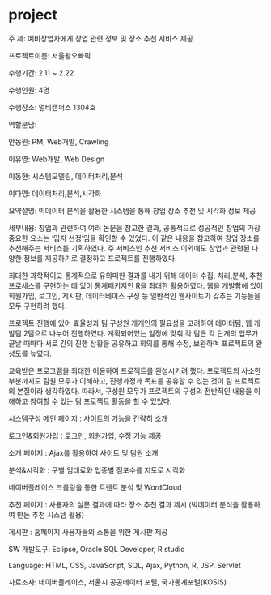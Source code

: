 # project
주 제:	예비창업자에게 창업 관련 정보 및 장소 추천 서비스 제공

프로젝트이름:	서울왕오빠픽

수행기간:	2.11 ~ 2.22

수행인원:	4명

수행장소:	멀티캠퍼스 1304호

역할분담:	

안동원: PM, Web개발, Crawling	

이유영: Web개발, Web Design

이동현: 시스템모델링, 데이터처리,분석	

이다영: 데이터처리,분석,시각화

요약설명:	빅데이터 분석을 활용한 시스템을 통해 창업 장소 추천 및 시각화 정보 제공

세부내용:	창업과 관련하여 여러 논문을 참고한 결과, 공통적으로 성공적인 창업의 가장 중요한 요소는 ‘입지 선정’임을 확인할 수 있었다.
이 같은 내용을 참고하여 창업 장소를 추천해주는 서비스를 기획하였다. 주 서비스인 추천 서비스 이외에도 창업과 관련된 다양한 정보를 제공하기로 결정하고 프로젝트를 진행하였다. 

최대한 과학적이고 통계적으로 유의미한 결과를 내기 위해 데이터 수집, 처리,분석, 추천 프로세스를 구현하는 데 있어 통계패키지인 R을 최대한 활용하였다. 웹을 개발함에 있어 회원가입, 로그인, 게시판, 데이터베이스 구성 등 일반적인 웹사이트가 갖추는 기능들을 모두 구현하려 했다.

프로젝트 진행에 있어 효율성과 팀 구성원 개개인의 필요성을 고려하여 데이터팀, 웹 개발팀 2팀으로 나누어 진행하였다. 계획되어있는 일정에 맞춰 각 팀은 각 단계의 업무가 끝날 때마다 서로 간의 진행 상황을 공유하고 회의를 통해 수정,  보완하며 프로젝트의 완성도를 높였다.

교육받은 프로그램을 최대한 이용하여 프로젝트를 완성시키려 했다. 프로젝트의 사소한 부분까지도 팀원 모두가 이해하고, 진행과정과 목표를 공유할 수 있는 것이 팀 프로젝트의 본질이라 생각하였다. 따라서, 구성원 모두가 프로젝트의 구성의 전반적인 내용을 이해하고 참여할 수 있는 팀 프로젝트 활동을 할 수 있었다.

시스템구성	메인 페이지 : 사이트의 기능을 간략히 소개

로그인&회원가입 : 로그인, 회원가입, 수정 기능 제공

소개 페이지 : Ajax를 활용하여 사이트 및 팀원 소개

분석&시각화 : 구별 임대료와 업종별 점포수를 지도로 시각화

네이버플레이스 크롤링을 통한 트렌트 분석 및 WordCloud

추천 페이지 : 사용자의 설문 결과에 따라 장소 추천 결과 제시
(빅데이터 분석을 활용하여 만든 추천 시스템 활용)

게시판 : 홈페이지 사용자들의 소통을 위한 게시판 제공

SW 개발도구:	Eclipse, Oracle SQL Developer, R studio

Language:	HTML, CSS, JavaScript, SQL, Ajax, Python, R, JSP, Servlet

자료조사:	네이버플레이스, 서울시 공공데이터 포털, 국가통계포털(KOSIS)
